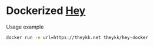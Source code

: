 # Dockerized [Hey](https://github.com/rakyll/hey)
Usage example
```bash
docker run -e url=https://theykk.net theykk/hey-docker
```